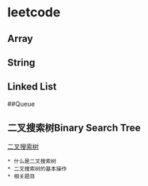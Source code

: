 # leetcode

##  Array

## String

## Linked List

##Queue





## 二叉搜索树Binary Search Tree

[二叉搜索树](bst.md)

	* 什么是二叉搜索树
	* 二叉搜索树的基本操作
	* 相关题目